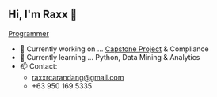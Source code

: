 ## Hi, I'm Raxx 👋
  [Programmer](https://github.com/raxxcarandang)
- 🔭 Currently working on ... [Capstone Project](https://github.com/raxxcarandang/Cagbalete-Booking-System) & Compliance
- 🌱 Currently learning ... Python, Data Mining & Analytics
- 📫 Contact:
  -  raxxrcarandang@gmail.com
  -  +63 950 169 5335
  
<!--
**raxxcarandang/raxxcarandang** is a ✨ _special_ ✨ repository because its `README.md` (this file) appears on your GitHub profile.

Here are some ideas to get you started:

- 🔭 I’m currently working on ...
- 🌱 I’m currently learning ...
- 👯 I’m looking to collaborate on ...
- 🤔 I’m looking for help with ...
- 💬 Ask me about ...
- 📫 How to reach me: ...
- 😄 Pronouns: ...
- ⚡ Fun fact: ...
-->
